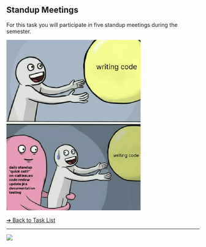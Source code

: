 <style>@import url("//readme.codeadam.ca/readme.css");</style>

## Standup Meetings

For this task you will participate in five standup meetings during the semester.

![Standup vs. Coding](images/meme-standup.png)

[&#10132; Back to Task List](/)

---

<a href="https://brickmmo.com">
<img src="https://brickmmo.com/images/brickmmo-logo-horizontal.jpg" width="100">
</a>
